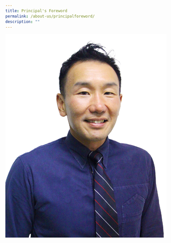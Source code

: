 ```yaml
---
title: Principal's Foreword
permalink: /about-us/principalforeword/
description: ""
---
```

![](/images/Mr-Darren-Chong.jpg) 